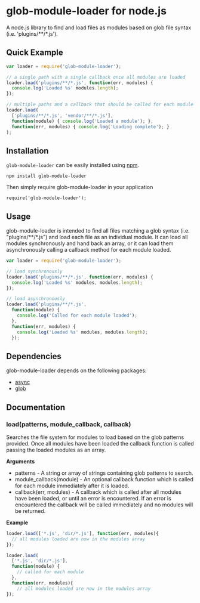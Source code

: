 # glob-module-loader for node.js

A node.js library to find and load files as modules based on glob file syntax (i.e. 'plugins/**/*.js').


## Quick Example

```js
var loader = require('glob-module-loader');

// a single path with a single callback once all modules are loaded
loader.load('plugins/**/*.js', function(err, modules) {
  console.log('Loaded %s' modules.length);
});

// multiple paths and a callback that should be called for each module loaded
loader.load(
  ['plugins/**/*.js', 'vendor/**/*.js'],
  function(module) { console.log('Loaded a module'); },
  function(err, modules) { console.log('Loading complete'); }
);
```


## Installation

`glob-module-loader` can be easily installed using [npm](http://npmjs.org).

    npm install glob-module-loader

Then simply require glob-module-loader in your application

    require('glob-module-loader');


## Usage

glob-module-loader is intended to find all files matching a glob syntax (i.e. "plugins/**/*.js") and load each file as an individual module.  It can load all modules synchronously and hand back an array, or it can load them asynchronously calling a callback method for each module loaded.

```js
var loader = require('glob-module-loader');

// load synchronously
loader.load('plugins/**/*.js', function(err, modules) {
  console.log('Loaded %s' modules, modules.length);
});

// load asynchronously
loader.load('plugins/**/*.js',
  function(module) {
    console.log('Called for each module loaded');
  },
  function(err, modules) {
    console.log('Loaded %s' modules, modules.length);
  });
```

## Dependencies

glob-module-loader depends on the following packages:

* [async](https://npmjs.org/package/async)
* [glob](https://npmjs.org/package/glob)


## Documentation

### load(patterns, module_callback, callback)

Searches the file system for modules to load based on the glob patterns provided.  Once all modules have been loaded the callback function is called passing the loaded modules as an array.

__Arguments__

* patterns - A string or array of strings containing glob patterns to search.
* module_callback(module) - An optional callback function which is called for
  each module immediately after it is loaded.
* callback(err, modules) - A callback which is called after all modules have been
  loaded, or until an error is encountered.  If an error is encountered the callback
  will be called immediately and no modules will be returned.

__Example__

```js
loader.load(['*.js', 'dir/*.js'], function(err, modules){
  // all modules loaded are now in the modules array
});

loader.load(
  ['*.js', 'dir/*.js'],
  function(module) {
    // called for each module
  },
  function(err, modules){
    // all modules loaded are now in the modules array
});
```
